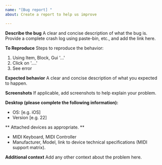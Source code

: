 ```yaml
---
name: "[Bug report] "
about: Create a report to help us improve

---
```


**Describe the bug**
A clear and concise description of what the bug is.
Provide a complete crash log using paste-bin, etc., and add the link here.

**To Reproduce**
Steps to reproduce the behavior:
1. Using Item, Block, Gui '...'
2. Click on '....'
3. See error

**Expected behavior**
A clear and concise description of what you expected to happen.

**Screenshots**
If applicable, add screenshots to help explain your problem.

**Desktop (please complete the following information):**
 - OS: [e.g. iOS]
 - Version [e.g. 22]

** Attached devices as appropriate. **
 - MIDI Keyboard, MIDI Controller
 - Manufacturer, Model, link to device technical specifications (MIDI support matrix).

**Additional context**
Add any other context about the problem here.
